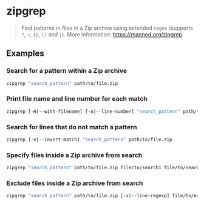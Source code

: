 # zipgrep

> Find patterns in files in a Zip archive using extended `regex` (supports `?`, `+`, `{}`, `()` and `|`). More information: <https://manned.org/zipgrep>.

## Examples

### Search for a pattern within a Zip archive

```bash
zipgrep "search_pattern" path/to/file.zip
```

### Print file name and line number for each match

```bash
zipgrep [-H|--with-filename] [-n|--line-number] "search_pattern" path/to/file.zip
```

### Search for lines that do not match a pattern

```bash
zipgrep [-v|--invert-match] "search_pattern" path/to/file.zip
```

### Specify files inside a Zip archive from search

```bash
zipgrep "search_pattern" path/to/file.zip file/to/search1 file/to/search2
```

### Exclude files inside a Zip archive from search

```bash
zipgrep "search_pattern" path/to/file.zip [-x|--line-regexp] file/to/exclude1 file/to/exclude2
```
